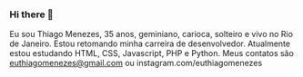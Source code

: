 ### Hi there 👋
Eu sou Thiago Menezes, 35 anos, geminiano, carioca, solteiro e vivo no Rio de Janeiro.
Estou retomando minha carreira de desenvolvedor. 
Atualmente estou estudando HTML, CSS, Javascript, PHP e Python.
Meus contatos são euthiagomenezes@gmail.com ou instagram.com/euthiagomenezes

<!--
**euthiagomenezes/euthiagomenezes** is a ✨ _special_ ✨ repository because its `README.md` (this file) appears on your GitHub profile.

Here are some ideas to get you started:

- 🔭 I’m currently working on ...
- 🌱 I’m currently learning HTML5, CSS3, JavaScript and Python
- 👯 I’m looking to collaborate on ...
- 🤔 I’m looking for help with ...
- 💬 Ask me about ...
- 📫 How to reach me: ...
- 😄 Pronouns: ...
- ⚡ Fun fact: ...
-->
